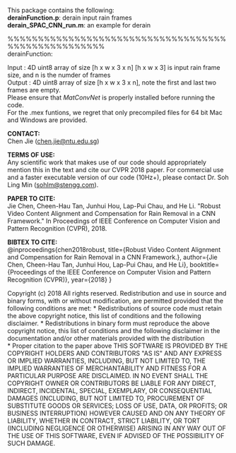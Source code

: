 This package contains the following:  
__derainFunction.p__: derain input rain frames  
__derain_SPAC_CNN_run.m__: an example for derain  

%%%%%%%%%%%%%%%%%%%%%%%%%%%%%%%%%%%%%%%%%%%%%%%%%%%%   
derainFunction:  
  
Input  : 4D uint8 array of size [h x w x 3 x n]
	 [h x w x 3] is input rain frame size, and n is the numder of frames  
Output : 4D uint8 array of size [h x w x 3 x n], note the first and last 
	 two frames are empty.  
Please ensure that _MatConvNet_ is properly installed before running the code.  
For the .mex funtions, we regret that only precompiled files for 64 bit Mac and Windows are provided.  

  
__CONTACT:__  
Chen Jie (chen.jie@ntu.edu.sg)

__TERMS OF USE:__   
Any scientific work that makes use of our code should appropriately
mention this in the text and cite our CVPR 2018 paper. 
For commercial use and a faster executable version of our code (10Hz+), please contact Dr. Soh Ling Min (sohlm@stengg.com). 

__PAPER TO CITE:__  
Jie Chen, Cheen-Hau Tan, Junhui Hou, Lap-Pui Chau, and He Li. "Robust Video Content Alignment and Compensation for Rain Removal in a CNN Framework." In Proceedings of IEEE Conference on Computer Vision and Pattern Recognition (CVPR), 2018.

__BIBTEX TO CITE:__  
@inproceedings{chen2018robust,
  title={Robust Video Content Alignment and Compensation for Rain Removal in a CNN Framework.},
  author={Jie Chen, Cheen-Hau Tan, Junhui Hou, Lap-Pui Chau, and He Li},
  booktitle={Proceedings of the IEEE Conference on Computer Vision and Pattern Recognition (CVPR)},
  year={2018}
}

Copyright (c) 2018
All rights reserved.
Redistribution and use in source and binary forms, with or without 
modification, are permitted provided that the following conditions are met:
    * Redistributions of source code must retain the above copyright 
      notice, this list of conditions and the following disclaimer.
    * Redistributions in binary form must reproduce the above copyright 
      notice, this list of conditions and the following disclaimer in 
      the documentation and/or other materials provided with the distribution      
    * Proper citation to the paper above
THIS SOFTWARE IS PROVIDED BY THE COPYRIGHT HOLDERS AND CONTRIBUTORS "AS IS" 
AND ANY EXPRESS OR IMPLIED WARRANTIES, INCLUDING, BUT NOT LIMITED TO, THE 
IMPLIED WARRANTIES OF MERCHANTABILITY AND FITNESS FOR A PARTICULAR PURPOSE 
ARE DISCLAIMED. IN NO EVENT SHALL THE COPYRIGHT OWNER OR CONTRIBUTORS BE 
LIABLE FOR ANY DIRECT, INDIRECT, INCIDENTAL, SPECIAL, EXEMPLARY, OR 
CONSEQUENTIAL DAMAGES (INCLUDING, BUT NOT LIMITED TO, PROCUREMENT OF 
SUBSTITUTE GOODS OR SERVICES; LOSS OF USE, DATA, OR PROFITS; OR BUSINESS 
INTERRUPTION) HOWEVER CAUSED AND ON ANY THEORY OF LIABILITY, WHETHER IN 
CONTRACT, STRICT LIABILITY, OR TORT (INCLUDING NEGLIGENCE OR OTHERWISE) 
ARISING IN ANY WAY OUT OF THE USE OF THIS SOFTWARE, EVEN IF ADVISED OF THE 
POSSIBILITY OF SUCH DAMAGE.
